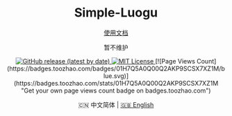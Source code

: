 <h1 align="center">Simple-Luogu</h1>

<div align="center">

[使用文档](ee)

暂不维护

</div>

<p align="center">
  <a title="Github release" target="_blank" href="https://github.com/Simple-Luogu/Simple-Luogu/releases">
    <img alt="GitHub release (latest by date)" src="https://img.shields.io/github/v/release/Simple-Luogu/Simple-Luogu?logo=github">
  </a>
  <a title="MIT License" target="_blank" href="https://github.com/Simple-Luogu/Simple-Luogu/blob/main/LICENSE">
    <img src="https://img.shields.io/badge/license-MIT-green.svg" alt="MIT License">
  </a>
  [![Page Views Count](https://badges.toozhao.com/badges/01H7Q5A0Q00Q2AKP9SCSX7XZ1M/blue.svg)](https://badges.toozhao.com/stats/01H7Q5A0Q00Q2AKP9SCSX7XZ1M "Get your own page views count badge on badges.toozhao.com")
</p>

<p align="center">
  🇨🇳 中文简体  |  
  <a title="English" href="ee">🇬🇧 English</a>
</p>
